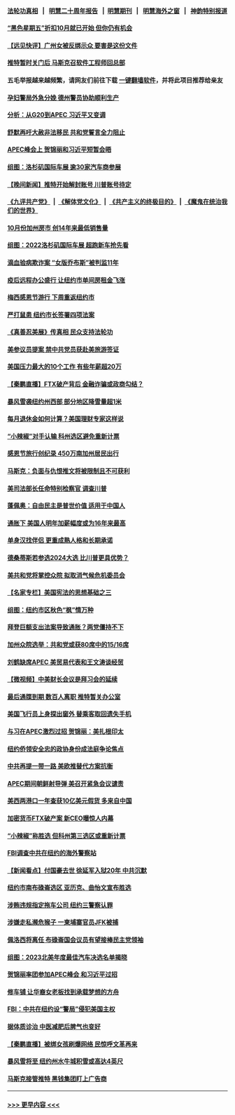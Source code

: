#### [法轮功真相](https://github.com/gfw-breaker/truth/blob/master/README.md?t=0) &nbsp;&nbsp;|&nbsp;&nbsp; [明慧二十周年报告](https://github.com/gfw-breaker/mh-reports/blob/master/README.md?t=0) &nbsp;&nbsp;|&nbsp;&nbsp;[明慧期刊](https://github.com/gfw-breaker/mh-qikan) &nbsp;&nbsp;|&nbsp;&nbsp; [明慧海外之窗](https://github.com/gfw-breaker/mh-news/blob/master/README.md?t=0) &nbsp;&nbsp;|&nbsp;&nbsp; [神韵特别报道](https://github.com/gfw-breaker/mh-news/blob/master/shenyun.md?t=0)
#### [“黑色星期五”折扣10月就已开始 但你仍有机会](../pages/nsc412/n13869335.md?t=11200850) 
#### [【远见快评】广州女被反绑示众 要害是这份文件](../pages/nsc412/n13869300.md?t=11200850) 
#### [推特暂时关门后 马斯克召软件工程师回总部](../pages/nsc412/n13869277.md?t=11200850) 
#### 五毛举报越来越频繁，请网友们前往下载 [一键翻墙软件](https://github.com/gfw-breaker/ssr-accounts)，并将此项目推荐给亲友
#### [孕妇警局外急分娩 德州警员协助顺利生产](../pages/nsc412/n13869031.md?t=11200850) 
#### [分析：从G20到APEC 习近平又变调](../pages/nsc412/n13869256.md?t=11200850) 
#### [舒默再吁大赦非法移民 共和党誓言全力阻止](../pages/nsc412/n13868898.md?t=11200850) 
#### [APEC峰会上 贺锦丽和习近平短暂会晤](../pages/nsc412/n13868909.md?t=11200850) 
#### [组图：洛杉矶国际车展 逾30家汽车商参展](../pages/nsc412/n13869113.md?t=11200850) 
#### [【晚间新闻】推特开始解封账号 川普账号待定](../pages/nsc412/n13868807.md?t=11200850) 
#### [《九评共产党》](https://github.com/begood0513/9ping.md/blob/master/README.md) &nbsp;|&nbsp; [《解体党文化》](../../../../jtdwh.md/blob/master/README.md)  &nbsp;|&nbsp; [《共产主义的终极目的》](../../../../gczydzjmd.md/blob/master/README.md) &nbsp;|&nbsp; [《魔鬼在统治我们的世界》](../../../../mgztzwmdsj.md/blob/master/README.md) 
#### [10月份加州房市 创14年来最低销售量](../pages/nsc412/n13868890.md?t=11200850) 
#### [组图：2022洛杉矶国际车展 超跑新车抢先看](../pages/nsc412/n13868937.md?t=11200850) 
#### [滴血验病欺诈案 “女版乔布斯”被判监11年](../pages/nsc412/n13868846.md?t=11200850) 
#### [疫后远程办公盛行 让纽约市单间房租金飞涨](../pages/nsc412/n13868927.md?t=11200850) 
#### [梅西感恩节游行 下周重返纽约市](../pages/nsc412/n13868922.md?t=11200850) 
#### [严打鼠患 纽约市长签署四项法案](../pages/nsc412/n13868900.md?t=11200850) 
#### [《真善忍美展》传真相 民众支持法轮功](../pages/nsc412/n13867633.md?t=11200850) 
#### [美参议员提案 禁中共党员获赴美旅游签证](../pages/nsc412/n13868791.md?t=11200850) 
#### [美国压力最大的10个工作 有些年薪超20万](../pages/nsc412/n13868865.md?t=11200850) 
#### [【秦鹏直播】FTX破产背后 金融诈骗或政商勾结？](../pages/nsc412/n13868809.md?t=11200850) 
#### [暴风雪袭纽约州西部 部分地区降雪量超1米](../pages/nsc412/n13868802.md?t=11200850) 
#### [每月退休金如何计算？美国理财专家这样说](../pages/nsc412/n13868853.md?t=11200850) 
#### [“小辣椒”对手认输 科州选区避免重新计票](../pages/nsc412/n13868826.md?t=11200850) 
#### [感恩节旅行创纪录 450万南加州居民出行](../pages/nsc412/n13868844.md?t=11200850) 
#### [马斯克：负面与仇恨推文将被限制且不可获利](../pages/nsc412/n13868773.md?t=11200850) 
#### [美司法部长任命特别检察官 调查川普](../pages/nsc412/n13868770.md?t=11200850) 
#### [蓬佩奥：自由民主是普世价值 适用于中国人](../pages/nsc412/n13868777.md?t=11200850) 
#### [通胀下 美国人明年加薪幅度或为16年来最高](../pages/nsc412/n13868757.md?t=11200850) 
#### [单身汉找伴侣 更重成熟人格和长期承诺](../pages/nsc412/n13868778.md?t=11200850) 
#### [德桑蒂斯若参选2024大选 比川普更具优势？](../pages/nsc412/n13868710.md?t=11200850) 
#### [美共和党将掌控众院 拟取消气候危机委员会](../pages/nsc412/n13868747.md?t=11200850) 
#### [【名家专栏】美国宪法的思想基础之三](../pages/nsc412/n13868641.md?t=11200850) 
#### [组图：纽约市区秋色“枫”情万种](../pages/nsc412/n13868718.md?t=11200850) 
#### [拜登巨额支出法案导致通胀？两党僵持不下](../pages/nsc412/n13868712.md?t=11200850) 
#### [加州众院选举：共和党或获80席中的15/16席](../pages/nsc412/n13868162.md?t=11200850) 
#### [刘鹤缺席APEC 美贸易代表和王文涛谈经贸](../pages/nsc412/n13868724.md?t=11200850) 
#### [【微视频】中美财长会议是拜习会的延续](../pages/nsc412/n13868630.md?t=11200850) 
#### [最后通牒到期 数百人离职 推特暂关办公室](../pages/nsc412/n13868699.md?t=11200850) 
#### [美国飞行员上身探出窗外 替乘客取回遗失手机](../pages/nsc412/n13868485.md?t=11200850) 
#### [与习在APEC激烈过招 贺锦丽：美扎根印太](../pages/nsc412/n13868701.md?t=11200850) 
#### [纽约侨领安全忠的政协身份成法庭争论焦点](../pages/nsc412/n13868265.md?t=11200850) 
#### [中共再提一带一路 美欧推替代方案抗衡](../pages/nsc412/n13868587.md?t=11200850) 
#### [APEC期间朝鲜射导弹 美召开紧急会议谴责](../pages/nsc412/n13868588.md?t=11200850) 
#### [美西两港口一年查获10亿美元假货 多来自中国](../pages/nsc412/n13868373.md?t=11200850) 
#### [加密货币FTX破产案 新CEO曝惊人内幕](../pages/nsc412/n13868154.md?t=11200850) 
#### [“小辣椒”称胜选 但科州第三选区或重新计票](../pages/nsc412/n13868282.md?t=11200850) 
#### [FBI调查中共在纽约的海外警察站](../pages/nsc412/n13868319.md?t=11200850) 
#### [【新闻看点】付国豪去世 徐延军入狱20年 中共沉默](../pages/nsc412/n13868146.md?t=11200850) 
#### [纽约市南布碌崙选区 亚历克、曲怡文宣布胜选](../pages/nsc412/n13868322.md?t=11200850) 
#### [涉贿违规指定拖车公司 纽约三警察认罪](../pages/nsc412/n13868325.md?t=11200850) 
#### [涉嫌走私濒危猴子 一柬埔寨官员JFK被捕](../pages/nsc412/n13868324.md?t=11200850) 
#### [佩洛西将离任 布碌崙国会议员有望接棒民主党领袖](../pages/nsc412/n13868305.md?t=11200850) 
#### [组图：2023北美年度最佳汽车决选名单揭晓](../pages/nsc412/n13868219.md?t=11200850) 
#### [贺锦丽率团参加APEC峰会 和习近平过招](../pages/nsc412/n13868090.md?t=11200850) 
#### [修车铺 让华裔女老板找到承载梦想的方舟](../pages/nsc412/n13868196.md?t=11200850) 
#### [FBI：中共在纽约设“警局”侵犯美国主权](../pages/nsc412/n13868089.md?t=11200850) 
#### [据体质诊治 中医减肥后脾气也变好](../pages/nsc412/n13868188.md?t=11200850) 
#### [【秦鹏直播】被绑女孩刷爆网络 民惊呼文革再来](../pages/nsc412/n13868079.md?t=11200850) 
#### [暴风雪将至 纽约州水牛城积雪或高达4英尺](../pages/nsc412/n13868097.md?t=11200850) 
#### [马斯克接管推特 黑钱集团盯上广告商](../pages/nsc412/n13868014.md?t=11200850) 

----
#### [ >>> 更早内容 <<< ](../indexes/nsc412-earlier.md)
